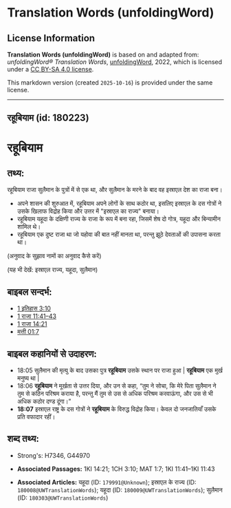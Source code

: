 # Translation Words (unfoldingWord)

## License Information

**Translation Words (unfoldingWord)** is based on and adapted from: _unfoldingWord® Translation Words_, [unfoldingWord](https://unfoldingword.org/utw), 2022, which is licensed under a [CC BY-SA 4.0 license](https://creativecommons.org/licenses/by-sa/4.0/legalcode.en).

This markdown version (created `2025-10-16`) is provided under the same license.



--------------------------------

## रहूबियाम (id: 180223)

रहूबियाम
========

तथ्य:
-----

रहूबियाम राजा सुलैमान के पुत्रों में से एक था, और सुलैमान के मरने के बाद वह इस्राएल देश का राजा बना।

* अपने शासन की शुरुआत में, रहूबियाम अपने लोगों के साथ कठोर था, इसलिए इस्राएल के दस गोत्रों ने उसके खिलाफ विद्रोह किया और उत्तर में "इस्राएल का राज्य" बनाया।
* रहूबियाम यहूदा के दक्षिणी राज्य के राजा के रूप में बना रहा, जिसमें शेष दो गोत्र, यहूदा और बिन्यामीन शामिल थे।
* रहूबियाम एक दुष्ट राजा था जो यहोवा की बात नहीं मानता था, परन्तु झूठे देवताओं की उपासना करता था।

(अनुवाद के सुझाव नामों का अनुवाद कैसे करें)

(यह भी देखें: इस्राएल राज्य, यहूदा, सुलैमान)

बाइबल सन्दर्भ:
--------------

* [1 इतिहास 3:10](https://ref.ly/1Chr0:0)
* [1 राजा 11:41–43](https://ref.ly/1Kgs0:0)
* [1 राजा 14:21](https://ref.ly/1Kgs0:0)
* [मत्ती 01:7](https://ref.ly/Matt1:7)

बाइबल कहानियों से उदाहरण:
-------------------------

* 18:05 सुलैमान की मृत्यु के बाद उसका पुत्र **रहूबियाम** उसके स्थान पर राजा हुआ \| **रहूबियाम** एक मुर्ख मनुष्य था \|
* 18:06 **रहूबियाम** ने मूर्खता से उत्तर दिया, और उन से कहा, “तुम ने सोचा, कि मेरे पिता सुलैमान ने तुम से कठिन परिश्रम कराया है, परन्तु मैं तुम से उस से अधिक परिश्रम करवाऊंगा, और उस से भी अधिक कठोर दण्ड दूंगा।”
* **18:07** इस्राएल राष्ट्र के दस गोत्रों ने **रहूबियाम** के विरुद्ध विद्रोह किया। केवल दो जनजातियाँ उसके प्रति वफादार रहीं।

शब्द तथ्य:
----------

* Strong's: H7346, G44970

* **Associated Passages:** 1KI 14:21; 1CH 3:10; MAT 1:7; 1KI 11:41–1KI 11:43
* **Associated Articles:** यहूदा (ID: `179991@Unknown`); इस्राएल के राज्य (ID: `180008@UWTranslationWords`); यहूदा (ID: `180009@UWTranslationWords`); सुलैमान (ID: `180303@UWTranslationWords`)

